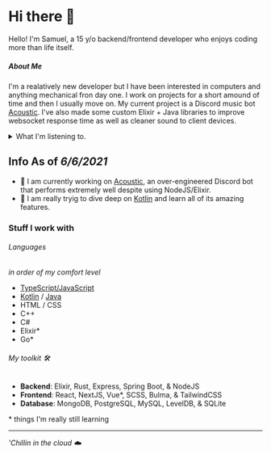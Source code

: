 # Hi there 👋

Hello! I'm Samuel, a 15 y/o backend/frontend developer who enjoys coding more than life itself. 

##### About Me

I'm a realatively new developer but I have been interested in computers and anything mechanical fron day one. I work on projects for a short amound of time and then I usually move on. My current project is a Discord music bot [Acoustic](https://github.com/acousticly). I've also made some custom Elixir + Java libraries to improve websocket response time as well as cleaner sound to client devices.

<details>
  <summary>What I'm listening to.</summary>
  <a href=https://spotify-github-profile.vercel.app/api/view?uid=eszli7hrnvlnbd287ncscgu3q&redirect=true">
    <img alt="Spotify" src="https://spotify-github-profile.vercel.app/api/view?uid=eszli7hrnvlnbd287ncscgu3q&cover_image=false&theme=default">
  </a>
</details>

## Info As of *6/6/2021*

- **🔭** I am currently working on [Acoustic](https://github.com/acousticly), an over-engineered Discord bot that performs extremely well despite using NodeJS/Elixir.
- **🌱** I am really tryig to dive deep on [Kotlin](https://kotlinlang.org/) and learn all of its amazing features.

### Stuff I work with

###### Languages

*in order of my comfort level*

- [TypeScript/JavaScript](https://www.typescriptlang.org)
- [Kotlin](https://kotlinlang.org/) / [Java](https://github.com/openjdk/jdk/blob/master/doc/building.md)
- HTML / CSS
- C++
- C#   
- Elixir*
- Go*

###### My toolkit 🛠️

- **Backend**: Elixir, Rust, Express, Spring Boot, & NodeJS
- **Frontend**: React, NextJS, Vue*, SCSS, Bulma, & TailwindCSS
- **Database**: MongoDB, PostgreSQL, MySQL, LevelDB, & SQLite

\* things I'm really still learning

---

<em>'Chillin in the cloud ☁️</em>
